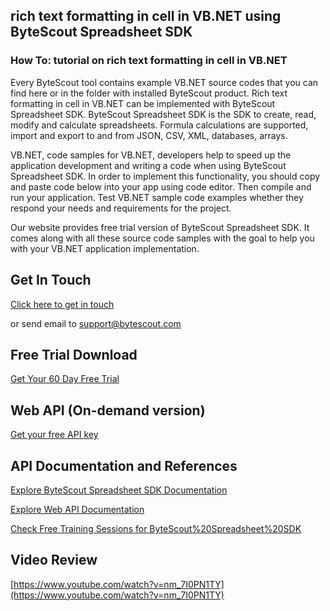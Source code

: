 ## rich text formatting in cell in VB.NET using ByteScout Spreadsheet SDK

### How To: tutorial on rich text formatting in cell in VB.NET

Every ByteScout tool contains example VB.NET source codes that you can find here or in the folder with installed ByteScout product. Rich text formatting in cell in VB.NET can be implemented with ByteScout Spreadsheet SDK. ByteScout Spreadsheet SDK is the SDK to create, read, modify and calculate spreadsheets. Formula calculations are supported, import and export to and from JSON, CSV, XML, databases, arrays.

VB.NET, code samples for VB.NET, developers help to speed up the application development and writing a code when using ByteScout Spreadsheet SDK. In order to implement this functionality, you should copy and paste code below into your app using code editor. Then compile and run your application. Test VB.NET sample code examples whether they respond your needs and requirements for the project.

Our website provides free trial version of ByteScout Spreadsheet SDK. It comes along with all these source code samples with the goal to help you with your VB.NET application implementation.

## Get In Touch

[Click here to get in touch](https://bytescout.zendesk.com/hc/en-us/requests/new?subject=ByteScout%20Spreadsheet%20SDK%20Question)

or send email to [support@bytescout.com](mailto:support@bytescout.com?subject=ByteScout%20Spreadsheet%20SDK%20Question) 

## Free Trial Download

[Get Your 60 Day Free Trial](https://bytescout.com/download/web-installer?utm_source=github-readme)

## Web API (On-demand version)

[Get your free API key](https://pdf.co/documentation/api?utm_source=github-readme)

## API Documentation and References

[Explore ByteScout Spreadsheet SDK Documentation](https://bytescout.com/documentation/index.html?utm_source=github-readme)

[Explore Web API Documentation](https://pdf.co/documentation/api?utm_source=github-readme)

[Check Free Training Sessions for ByteScout%20Spreadsheet%20SDK](https://academy.bytescout.com/)

## Video Review

[https://www.youtube.com/watch?v=nm_7I0PN1TY](https://www.youtube.com/watch?v=nm_7I0PN1TY)